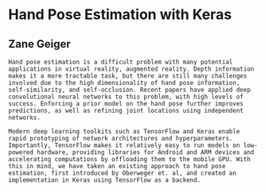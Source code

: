 # Hand Pose Estimation with Keras
## Zane Geiger

	Hand pose estimation is a difficult problem with many potential applications in virtual reality, augmented reality. Depth information makes it a more tractable task, but there are still many challenges involved due to the high dimensionality of hand pose information, self-similarity, and self-occlusion. Recent papers have applied deep convolutional neural networks to this problem, with high levels of success. Enforcing a prior model on the hand pose further improves predictions, as well as refining joint locations using independent networks.

	Modern deep learning toolkits such as TensorFlow and Keras enable rapid prototyping of network architectures and hyperparameters. Importantly, TensorFlow makes it relatively easy to run models on low-powered hardware, providing libraries for Android and ARM devices and accelerating computations by offloading them to the mobile GPU. With this in mind, we have taken an existing approach to hand pose estimation, first introduced by Oberweger et. al, and created an implementation in Keras using TensorFlow as a backend.
